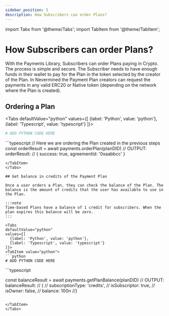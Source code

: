 ```yaml
---
sidebar_position: 5
description: How Subscribers can order Plans?
---
```


import Tabs from '@theme/Tabs';
import TabItem from '@theme/TabItem';

# How Subscribers can order Plans?

With the Payments Library, Subscribers can order Plans paying in Crypto. The process is simple and secure. The Subscriber needs to have enough funds in their wallet to pay for the Plan in the token selected by the creator of the Plan. In Nevermined the Payment Plan creators can request the payments in any valid ERC20 or Native token (depending on the network where the Plan is created).

## Ordering a Plan

<Tabs
  defaultValue="python"
  values={[
    {label: 'Python', value: 'python'},
    {label: 'Typescript', value: 'typescript'}
  ]}>
  <TabItem value="python">
  ```python
  # ADD PYTHON CODE HERE
  ```
  </TabItem>
  <TabItem value="typescript">
  ```typescript
  // Here we are ordering the Plan created in the previous steps
  const orderResult = await payments.orderPlan(planDID)  
  // OUTPUT: orderResult: 
  //  { success: true, agreementId: '0xaabbcc' }  

  ```
  </TabItem>  
</Tabs>

## Get balance in credits of the Payment Plan

Once a user orders a Plan, they can check the balance of the Plan. The balance is the amount of credits that the user has available to use in the Plan.

:::note
Time-based Plans have a balance of 1 credit for subscribers. When the plan expires this balance will be zero.
:::

<Tabs
  defaultValue="python"
  values={[
    {label: 'Python', value: 'python'},
    {label: 'Typescript', value: 'typescript'}
  ]}>
  <TabItem value="python">
  ```python
  # ADD PYTHON CODE HERE
  ```
  </TabItem>
  <TabItem value="typescript">
  ```typescript

  const balanceResult = await payments.getPlanBalance(planDID)
  // OUTPUT: balanceResult:
  // {
  //  subscriptionType: 'credits',
  //  isSubscriptor: true,
  //  isOwner: false,
  //  balance: 100n
  //}  
  
  ```  
  
  </TabItem>  
</Tabs>